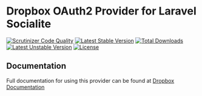 # Dropbox OAuth2 Provider for Laravel Socialite

[![Scrutinizer Code Quality](https://img.shields.io/scrutinizer/g/SocialiteProviders/Dropbox.svg?style=flat-square)](https://scrutinizer-ci.com/g/SocialiteProviders/Dropbox/?branch=master)
[![Latest Stable Version](https://img.shields.io/packagist/v/socialiteproviders/dropbox.svg?style=flat-square)](https://packagist.org/packages/socialiteproviders/dropbox)
[![Total Downloads](https://img.shields.io/packagist/dt/socialiteproviders/dropbox.svg?style=flat-square)](https://packagist.org/packages/socialiteproviders/dropbox)
[![Latest Unstable Version](https://img.shields.io/packagist/vpre/socialiteproviders/dropbox.svg?style=flat-square)](https://packagist.org/packages/socialiteproviders/dropbox)
[![License](https://img.shields.io/packagist/l/socialiteproviders/dropbox.svg?style=flat-square)](https://packagist.org/packages/socialiteproviders/dropbox)

## Documentation

Full documentation for using this provider can be found at [Dropbox Documentation](http://socialiteproviders.github.io/providers/dropbox/)
